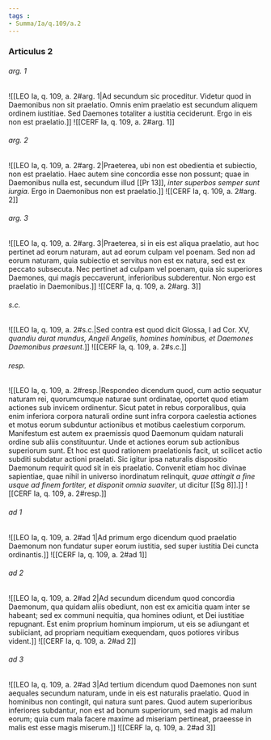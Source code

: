 ```yaml
---
tags : 
- Summa/Ia/q.109/a.2
---
```


### Articulus 2

###### arg. 1
![[LEO Ia, q. 109, a. 2#arg. 1|Ad secundum sic proceditur. Videtur quod in Daemonibus non sit praelatio. Omnis enim praelatio est secundum aliquem ordinem iustitiae. Sed Daemones totaliter a iustitia ceciderunt. Ergo in eis non est praelatio.]]
![[CERF Ia, q. 109, a. 2#arg. 1]]

###### arg. 2
![[LEO Ia, q. 109, a. 2#arg. 2|Praeterea, ubi non est obedientia et subiectio, non est praelatio. Haec autem sine concordia esse non possunt; quae in Daemonibus nulla est, secundum illud [[Pr 13]], *inter superbos semper sunt iurgia*. Ergo in Daemonibus non est praelatio.]]
![[CERF Ia, q. 109, a. 2#arg. 2]]

###### arg. 3
![[LEO Ia, q. 109, a. 2#arg. 3|Praeterea, si in eis est aliqua praelatio, aut hoc pertinet ad eorum naturam, aut ad eorum culpam vel poenam. Sed non ad eorum naturam, quia subiectio et servitus non est ex natura, sed est ex peccato subsecuta. Nec pertinet ad culpam vel poenam, quia sic superiores Daemones, qui magis peccaverunt, inferioribus subderentur. Non ergo est praelatio in Daemonibus.]]
![[CERF Ia, q. 109, a. 2#arg. 3]]

###### s.c.
![[LEO Ia, q. 109, a. 2#s.c.|Sed contra est quod dicit Glossa, I ad Cor. XV, *quandiu durat mundus, Angeli Angelis, homines hominibus, et Daemones Daemonibus praesunt*.]]
![[CERF Ia, q. 109, a. 2#s.c.]]

###### resp.
![[LEO Ia, q. 109, a. 2#resp.|Respondeo dicendum quod, cum actio sequatur naturam rei, quorumcumque naturae sunt ordinatae, oportet quod etiam actiones sub invicem ordinentur. Sicut patet in rebus corporalibus, quia enim inferiora corpora naturali ordine sunt infra corpora caelestia actiones et motus eorum subduntur actionibus et motibus caelestium corporum. Manifestum est autem ex praemissis quod Daemonum quidam naturali ordine sub aliis constituuntur. Unde et actiones eorum sub actionibus superiorum sunt. Et hoc est quod rationem praelationis facit, ut scilicet actio subditi subdatur actioni praelati. Sic igitur ipsa naturalis dispositio Daemonum requirit quod sit in eis praelatio. Convenit etiam hoc divinae sapientiae, quae nihil in universo inordinatum relinquit, *quae attingit a fine usque ad finem fortiter, et disponit omnia suaviter*, ut dicitur [[Sg 8]].]]
![[CERF Ia, q. 109, a. 2#resp.]]

###### ad 1
![[LEO Ia, q. 109, a. 2#ad 1|Ad primum ergo dicendum quod praelatio Daemonum non fundatur super eorum iustitia, sed super iustitia Dei cuncta ordinantis.]]
![[CERF Ia, q. 109, a. 2#ad 1]]

###### ad 2
![[LEO Ia, q. 109, a. 2#ad 2|Ad secundum dicendum quod concordia Daemonum, qua quidam aliis obediunt, non est ex amicitia quam inter se habeant; sed ex communi nequitia, qua homines odiunt, et Dei iustitiae repugnant. Est enim proprium hominum impiorum, ut eis se adiungant et subiiciant, ad propriam nequitiam exequendam, quos potiores viribus vident.]]
![[CERF Ia, q. 109, a. 2#ad 2]]

###### ad 3
![[LEO Ia, q. 109, a. 2#ad 3|Ad tertium dicendum quod Daemones non sunt aequales secundum naturam, unde in eis est naturalis praelatio. Quod in hominibus non contingit, qui natura sunt pares. Quod autem superioribus inferiores subdantur, non est ad bonum superiorum, sed magis ad malum eorum; quia cum mala facere maxime ad miseriam pertineat, praeesse in malis est esse magis miserum.]]
![[CERF Ia, q. 109, a. 2#ad 3]]

